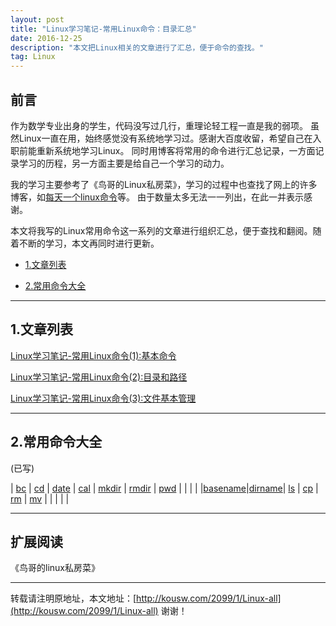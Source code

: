 ```yaml
---
layout: post
title: "Linux学习笔记-常用Linux命令：目录汇总"
date: 2016-12-25 
description: "本文把Linux相关的文章进行了汇总，便于命令的查找。"
tag: Linux 
---   
```


## 前言

作为数学专业出身的学生，代码没写过几行，重理论轻工程一直是我的弱项。
虽然Linux一直在用，始终感觉没有系统地学习过。感谢大百度收留，希望自己在入职前能重新系统地学习Linux。
同时用博客将常用的命令进行汇总记录，一方面记录学习的历程，另一方面主要是给自己一个学习的动力。

我的学习主要参考了《鸟哥的Linux私房菜》，学习的过程中也查找了网上的许多博客，如[每天一个linux命令](http://www.cnblogs.com/peida/archive/2012/12/05/2803591.html)等。
由于数量太多无法一一列出，在此一并表示感谢。

本文将我写的Linux常用命令这一系列的文章进行组织汇总，便于查找和翻阅。随着不断的学习，本文再同时进行更新。

* [1.文章列表](#1)

* [2.常用命令大全](#2)

****


<h2 id="1">1.文章列表 </h2>

[Linux学习笔记-常用Linux命令(1):基本命令](http://kousw.com/2016/12/Linux-1/)

[Linux学习笔记-常用Linux命令(2):目录和路径](http://kousw.com/2016/12/Linux-2/)

[Linux学习笔记-常用Linux命令(3):文件基本管理](http://kousw.com/2016/12/Linux-3/)


****

<h2 id="2"> 2.常用命令大全</h2>

(已写)

| [bc](http://kousw.com/2016/12/Linux-1/#3) | [cd](http://kousw.com/2016/12/Linux-2/#1) | [date](http://kousw.com/2016/12/Linux-1/#1) | [cal](http://kousw.com/2016/12/Linux-1/#2) | [mkdir](http://kousw.com/2016/12/Linux-2/#3) | [rmdir](http://kousw.com/2016/12/Linux-2/#3) | [pwd](http://kousw.com/2016/12/Linux-2/#2) | | | |
|[basename](http://kousw.com/2016/12/Linux-3/#5)|[dirname](http://kousw.com/2016/12/Linux-3/#5)| [ls](http://kousw.com/2016/12/Linux-3/#1) | [cp](http://kousw.com/2016/12/Linux-3/#2) | [rm](http://kousw.com/2016/12/Linux-3/#3) | [mv](http://kousw.com/2016/12/Linux-3/#4) | | | | |
 
****

## 扩展阅读

《鸟哥的linux私房菜》


****

转载请注明原地址，本文地址：[http://kousw.com/2099/1/Linux-all](http://kousw.com/2099/1/Linux-all) 谢谢！
